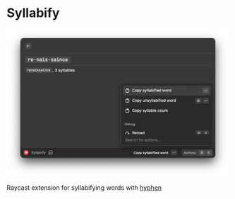 # Syllabify

![Syllabify extension screenshot](/syllabify.webp)

Raycast extension for syllabifying words with [hyphen](https://www.npmjs.com/package/hyphen)